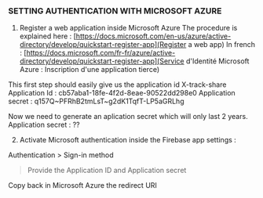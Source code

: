 
### SETTING AUTHENTICATION WITH MICROSOFT AZURE

1. Register a web application inside Microsoft Azure
The procedure is explained here : 
[https://docs.microsoft.com/en-us/azure/active-directory/develop/quickstart-register-app](Register a web app)
In french : 
[https://docs.microsoft.com/fr-fr/azure/active-directory/develop/quickstart-register-app](Service d'Identité Microsoft Azure : Inscription d'une application tierce)

This first step should easily give us the application id
X-track-share Application Id : cb57aba1-18fe-4f2d-8eae-90522dd298e0
Application secret : q157Q~PFRhB2tmLsT~g2dK1TqfT-LP5aGRLhg

Now we need to generate an aplication secret which will only last 2 years.
Application secret : ??

2. Activate Microsoft authentication inside the Firebase app settings : 

Authentication > Sign-in method

> Provide the Application ID and Application secret

Copy back in Microsoft Azure the redirect URI

